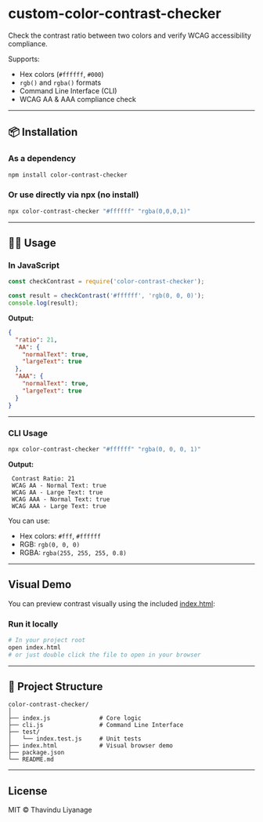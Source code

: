 #  custom-color-contrast-checker

Check the contrast ratio between two colors and verify WCAG accessibility compliance.

Supports:
-  Hex colors (`#ffffff`, `#000`)
-  `rgb()` and `rgba()` formats
-  Command Line Interface (CLI)
-  WCAG AA & AAA compliance check

---

## 📦 Installation

### As a dependency
```bash
npm install color-contrast-checker
```

### Or use directly via npx (no install)
```bash
npx color-contrast-checker "#ffffff" "rgba(0,0,0,1)"
```

---

## 🧑‍💻 Usage

###  In JavaScript

```js
const checkContrast = require('color-contrast-checker');

const result = checkContrast('#ffffff', 'rgb(0, 0, 0)');
console.log(result);
```

**Output:**

```json
{
  "ratio": 21,
  "AA": {
    "normalText": true,
    "largeText": true
  },
  "AAA": {
    "normalText": true,
    "largeText": true
  }
}
```

---

###  CLI Usage

```bash
npx color-contrast-checker "#ffffff" "rgba(0, 0, 0, 1)"
```

**Output:**
```
 Contrast Ratio: 21
 WCAG AA - Normal Text: true
 WCAG AA - Large Text: true
 WCAG AAA - Normal Text: true
 WCAG AAA - Large Text: true
```

You can use:

- Hex colors: `#fff`, `#ffffff`  
- RGB: `rgb(0, 0, 0)`  
- RGBA: `rgba(255, 255, 255, 0.8)`


---

##  Visual Demo

You can preview contrast visually using the included [index.html](./index.html):

### Run it locally
```bash
# In your project root
open index.html
# or just double click the file to open in your browser
```
---

## 📁 Project Structure

```
color-contrast-checker/
│
├── index.js              # Core logic
├── cli.js                # Command Line Interface
├── test/
│   └── index.test.js     # Unit tests
├── index.html            # Visual browser demo
├── package.json
└── README.md
```

---

##  License

MIT © Thavindu Liyanage
